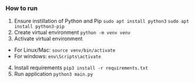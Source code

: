 ### How to run

1. Ensure instillation of Python and Pip
`sudo apt install python3`
`sudo apt install python3-pip`
2. Create virtual environment
`python -m venv venv`
3. Activate virtual environment
- For Linux/Mac:
`source venv/bin/activate`
- For windows:
`env\Scripts\activate`
4. Install requirements
`pip3 install -r requirements.txt`
5. Run application
`python3 main.py`